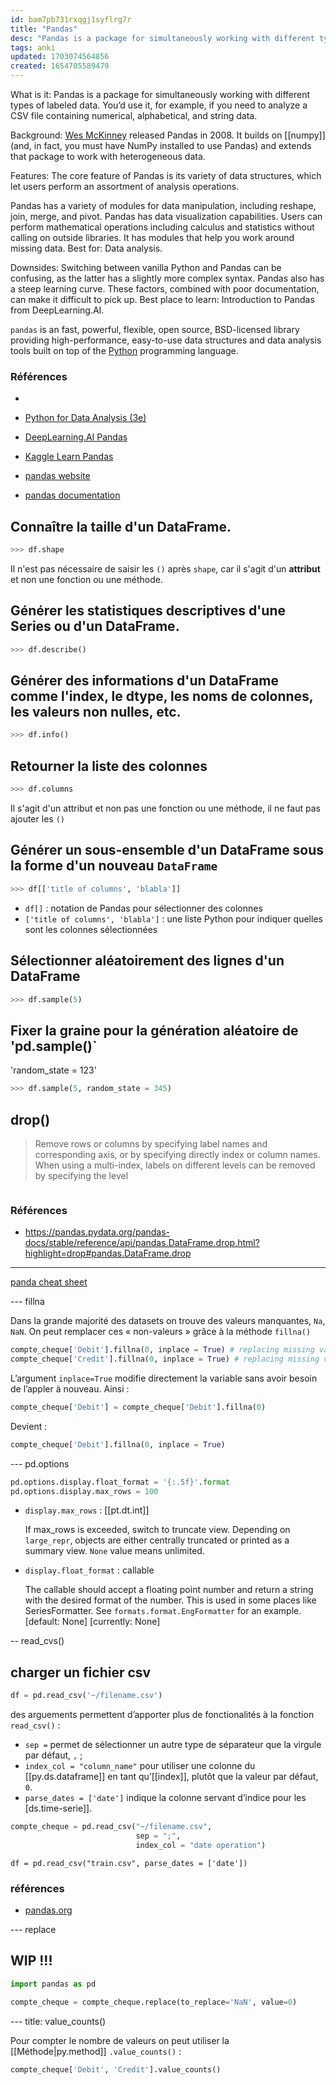 ```yaml
---
id: bam7pb731rxqgj1syflrg7r
title: "Pandas"
desc: "Pandas is a package for simultaneously working with different types of labeled data."
tags: anki
updated: 1703074564856
created: 1654705589479
---
```


What is it: Pandas is a package for simultaneously working with different types of labeled data. You’d use it, for example, if you need to analyze a CSV file containing numerical, alphabetical, and string data.

Background: [Wes McKinney](https://github.com/wesm) released Pandas in 2008. It builds on [[numpy]] (and, in fact, you must have NumPy installed to use Pandas) and extends that package to work with heterogeneous data.

Features: The core feature of Pandas is its variety of data structures, which let users perform an assortment of analysis operations.

Pandas has a variety of modules for data manipulation, including reshape, join, merge, and pivot.
Pandas has data visualization capabilities.
Users can perform mathematical operations including calculus and statistics without calling on outside libraries.
It has modules that help you work around missing data.
Best for: Data analysis.

Downsides: Switching between vanilla Python and Pandas can be confusing, as the latter has a slightly more complex syntax. Pandas also has a steep learning curve. These factors, combined with poor documentation, can make it difficult to pick up.
Best place to learn: Introduction to Pandas from DeepLearning.AI.

`pandas` is an fast, powerful, flexible, open source, BSD-licensed library providing high-performance, easy-to-use data structures and data analysis tools built on top of the [Python](https://www.python.org/) programming language.

### Références

- [1]: https://learn.deeplearning.ai/pandas/lesson/1/introduction

- [Python for Data Analysis (3e)](https://wesmckinney.com/book/)
- [DeepLearning.AI Pandas](https://learn.deeplearning.ai/pandas/lesson/1/introduction)
- [Kaggle Learn Pandas](https://www.kaggle.com/learn/pandas)
- [pandas website](https://pandas.pydata.org/)
- [pandas documentation](https://pandas.pydata.org/pandas-docs/stable/index.html)

## Connaître la taille d'un DataFrame.

<!-- notecardId: 1701642275289 -->

```python
>>> df.shape
```

Il n'est pas nécessaire de saisir les `()` après `shape`, car il s'agit d'un **attribut** et non une fonction ou une méthode.

## Générer les statistiques descriptives d'une Series ou d'un DataFrame.

<!-- notecardId: 1701642275301 -->

```python
>>> df.describe()
```

## Générer des informations d'un DataFrame comme l'index, le dtype, les noms de colonnes, les valeurs non nulles, etc.

<!-- notecardId: 1701642275305 -->

```python
>>> df.info()
```

## Retourner la liste des colonnes

<!-- notecardId: 1701642275310 -->

```python
>>> df.columns
```

Il s'agit d'un attribut et non pas une fonction ou une méthode, il ne faut pas ajouter les `()`

## Générer un sous-ensemble d'un DataFrame sous la forme d'un nouveau `DataFrame`

<!-- notecardId: 1701642275314 -->

```python
>>> df[['title of columns', 'blabla']]
```

- `df[]` : notation de Pandas pour sélectionner des colonnes
- `['title of columns', 'blabla']` : une liste Python pour indiquer quelles sont les colonnes sélectionnées

## Sélectionner aléatoirement des lignes d'un DataFrame

<!-- notecardId: 1701642275318 -->

```python
>>> df.sample(5)
```

## Fixer la graine pour la génération aléatoire de 'pd.sample()`

'random_state = 123'

```python
>>> df.sample(5, random_state = 345)
```

## drop()

<!-- notecardId: 1701642275367 -->

> Remove rows or columns by specifying label names and corresponding axis, or by specifying directly index or column names. When using a multi-index, labels on different levels can be removed by specifying the level

```python

```

### Références

- https://pandas.pydata.org/pandas-docs/stable/reference/api/pandas.DataFrame.drop.html?highlight=drop#pandas.DataFrame.drop

---

[panda cheat sheet](https://pandas.pydata.org/Pandas_Cheat_Sheet.pdf)

--- fillna

Dans la grande majorité des datasets on trouve des valeurs manquantes, `Na`, `NaN`. On peut remplacer ces « non-valeurs » grâce à la méthode `fillna()`

```python
compte_cheque['Debit'].fillna(0, inplace = True) # replacing missing values in Debit column with 0
compte_cheque['Credit'].fillna(0, inplace = True) # replacing missing values in Credit column with 0
```

L’argument `inplace=True` modifie directement la variable sans avoir besoin de l’appler à nouveau. Ainsi :

```python
compte_cheque['Debit'] = compte_cheque['Debit'].fillna(0)
```

Devient :

```python
compte_cheque['Debit'].fillna(0, inplace = True)
```

--- pd.options

```python
pd.options.display.float_format = '{:.5f}'.format
pd.options.display.max_rows = 100
```

- `display.max_rows` : [[pt.dt.int]]

  If max_rows is exceeded, switch to truncate view. Depending on `large_repr`,
  objects are either centrally truncated or printed as a summary view. `None`
  value means unlimited.

- `display.float_format` : callable

  The callable should accept a floating point number and return a string with
  the desired format of the number. This is used in some places like
  SeriesFormatter. See `formats.format.EngFormatter` for an example.
  [default: None] [currently: None]

-- read_cvs()

## charger un fichier csv

<!-- notecardId: 1701642275374 -->

```python
df = pd.read_csv('~/filename.csv')
```

des arguements permettent d’apporter plus de fonctionalités à la fonction
`read_csv()` :

- `sep =` permet de sélectionner un autre type de séparateur que la virgule par
  défaut, `,` ;
- `index_col = "column_name"` pour utiliser une colonne du [[py.ds.dataframe]]
  en tant qu’[[index]], plutôt que la valeur par défaut, `0`.
- `parse_dates = ['date']` indique la colonne servant d’indice pour les
  [ds.time-serie]].

```python
compte_cheque = pd.read_csv("~/filename.csv",
                            sep = ";",
                            index_col = "date operation")
```

```{python}
df = pd.read_csv("train.csv", parse_dates = ['date'])
```

### références

- [pandas.org](https://pandas.pydata.org/pandas-docs/stable/reference/api/pandas.read_csv.html)

--- replace

## WIP !!!

<!-- notecardId: 1701642275378 -->

```python
import pandas as pd

compte_cheque = compte_cheque.replace(to_replace='NaN', value=0)
```

--- title: value_counts()

Pour compter le nombre de valeurs on peut utiliser la [[Méthode|py.method]] `.value_counts()` :

```python
compte_cheque['Debit', 'Credit'].value_counts()
```
